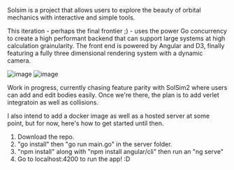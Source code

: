 Solsim is a project that allows users to explore the beauty of orbital mechanics with interactive and simple tools. 

This iteration - perhaps the final frontier ;) - uses the power Go concurrency to create a high performant backend that 
can support large systems at high calculation grainularity. The front end is powered by Angular and D3, finally featuring
a fully three dimensional rendering system with a dynamic camera. 

![image](https://github.com/TheGravyBaby/SolSim3/assets/56764494/3aac74b6-2f58-45d3-b30b-7f1f3d2cf263)
![image](https://github.com/TheGravyBaby/SolSim3/assets/56764494/71884cd0-8054-4572-b19b-54ba73121801)

Work in progress, currently chasing feature parity with SolSim2 where users can add and edit bodies easily. Once we're there, 
the plan is to add verlet integratoin as well as collisions. 

I also intend to add a docker image as well as a hosted server at some point, but for now, here's how to get started until then. 

1. Download the repo.
2. "go install" then "go run main.go" in the server folder.
3. "npm install" along with "npm install angular/cli" then run an "ng serve"
4. Go to localhost:4200 to run the app! :D
